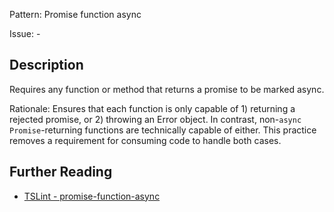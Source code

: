 Pattern: Promise function async

Issue: -

## Description

Requires any function or method that returns a promise to be marked async.  
  
Rationale: Ensures that each function is only capable of 1) returning a rejected promise, or 2) throwing an Error object. In contrast, non-`async` `Promise`-returning functions are technically capable of either. This practice removes a requirement for consuming code to handle both cases.

## Further Reading

* [TSLint - promise-function-async](https://palantir.github.io/tslint/rules/promise-function-async)
